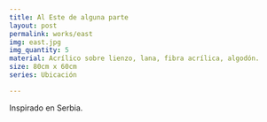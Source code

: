 ```yaml
---
title: Al Este de alguna parte
layout: post
permalink: works/east
img: east.jpg
img_quantity: 5
material: Acrílico sobre lienzo, lana, fibra acrílica, algodón.
size: 80cm x 60cm
series: Ubicación

---
```


Inspirado en Serbia.
